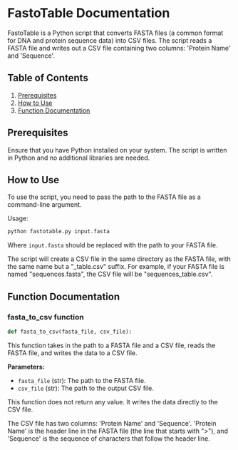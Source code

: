 # FastoTable Documentation

FastoTable is a Python script that converts FASTA files (a common format for DNA and protein sequence data) into CSV files. The script reads a FASTA file and writes out a CSV file containing two columns: 'Protein Name' and 'Sequence'.

## Table of Contents
1. [Prerequisites](#prerequisites)
2. [How to Use](#how-to-use)
3. [Function Documentation](#function-documentation)

## Prerequisites
<a name="prerequisites"></a>

Ensure that you have Python installed on your system. The script is written in Python and no additional libraries are needed.

## How to Use
<a name="how-to-use"></a>

To use the script, you need to pass the path to the FASTA file as a command-line argument.

Usage:

```bash
python fastotable.py input.fasta
```

Where `input.fasta` should be replaced with the path to your FASTA file.

The script will create a CSV file in the same directory as the FASTA file, with the same name but a "_table.csv" suffix. For example, if your FASTA file is named "sequences.fasta", the CSV file will be "sequences_table.csv".

## Function Documentation
<a name="function-documentation"></a>

### fasta_to_csv function

```python
def fasta_to_csv(fasta_file, csv_file):
```

This function takes in the path to a FASTA file and a CSV file, reads the FASTA file, and writes the data to a CSV file.

**Parameters:**

- `fasta_file` (str): The path to the FASTA file.
- `csv_file` (str): The path to the output CSV file.

This function does not return any value. It writes the data directly to the CSV file.

The CSV file has two columns: 'Protein Name' and 'Sequence'. 'Protein Name' is the header line in the FASTA file (the line that starts with ">"), and 'Sequence' is the sequence of characters that follow the header line.